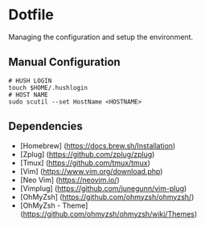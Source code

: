 # Dotfile
Managing the configuration and setup the environment.
## Manual Configuration
```
# HUSH LOGIN
touch $HOME/.hushlogin
# HOST NAME
sudo scutil --set HostName <HOSTNAME>
```
## Dependencies
- [Homebrew] (https://docs.brew.sh/Installation)
- [Zplug] (https://github.com/zplug/zplug)
- [Tmux] (https://github.com/tmux/tmux)
- [Vim] (https://www.vim.org/download.php)
- [Neo Vim] (https://neovim.io/)
- [Vimplug] (https://github.com/junegunn/vim-plug)
- [OhMyZsh] (https://github.com/ohmyzsh/ohmyzsh/)
- [OhMyZsh - Theme] (https://github.com/ohmyzsh/ohmyzsh/wiki/Themes)

